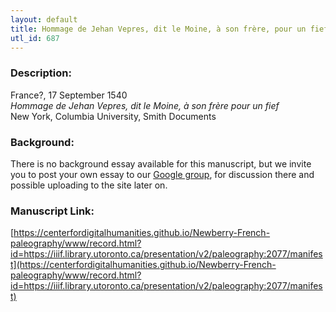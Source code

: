 ```yaml
---
layout: default
title: Hommage de Jehan Vepres, dit le Moine, à son frère, pour un fief
utl_id: 687
---
```


### Description:

France?, 17 September 1540<br>
_Hommage de Jehan Vepres, dit le Moine, à son frère pour un fief_<br>
New York, Columbia University, Smith Documents

### Background:

There is no background essay available for this manuscript, but we invite you to post your own essay to our [Google group](https://paleography.library.utoronto.ca/content/group-work), for discussion there and possible uploading to the site later on.

### Manuscript Link:

[https://centerfordigitalhumanities.github.io/Newberry-French-paleography/www/record.html?id=https://iiif.library.utoronto.ca/presentation/v2/paleography:2077/manifest](https://centerfordigitalhumanities.github.io/Newberry-French-paleography/www/record.html?id=https://iiif.library.utoronto.ca/presentation/v2/paleography:2077/manifest)
